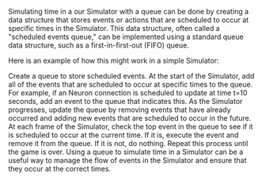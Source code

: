 Simulating time in a our Simulator with a queue can be done by creating a data structure that stores events or actions that are scheduled to occur at specific times in the Simulator. This data structure, often called a "scheduled events queue," can be implemented using a standard queue data structure, such as a first-in-first-out (FIFO) queue.

Here is an example of how this might work in a simple Simulator:

Create a queue to store scheduled events.
At the start of the Simulator, add all of the events that are scheduled to occur at specific times to the queue. For example, if an Neuron connection is scheduled to update at time t=10 seconds, add an event to the queue that indicates this.
As the Simulator progresses, update the queue by removing events that have already occurred and adding new events that are scheduled to occur in the future.
At each frame of the Simulator, check the top event in the queue to see if it is scheduled to occur at the current time. If it is, execute the event and remove it from the queue. If it is not, do nothing.
Repeat this process until the game is over.
Using a queue to simulate time in a Simulator can be a useful way to manage the flow of events in the Simulator and ensure that they occur at the correct times.